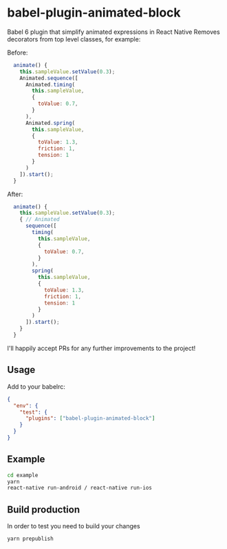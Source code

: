 # babel-plugin-animated-block
Babel 6 plugin that simplify animated expressions in React Native
Removes decorators from top level classes, for example:

Before:
```js
  animate() {
    this.sampleValue.setValue(0.3);
    Animated.sequence([
      Animated.timing(
        this.sampleValue,
        {
          toValue: 0.7,
        }
      ),
      Animated.spring(
        this.sampleValue,
        {
          toValue: 1.3,
          friction: 1,
          tension: 1
        }
      )
    ]).start();
  }
```
After:
```js
  animate() {
    this.sampleValue.setValue(0.3);
    { // Animated
      sequence([
        timing(
          this.sampleValue,
          {
            toValue: 0.7,
          }
        ),
        spring(
          this.sampleValue,
          {
            toValue: 1.3,
            friction: 1,
            tension: 1
          }
        )
      ]).start();
    }
  }
```

I'll happily accept PRs for any further improvements to the project!


## Usage

Add to your babelrc:
```json
{
  "env": {
    "test": {
      "plugins": ["babel-plugin-animated-block"]
    }
  }
}
```

## Example

```bash
cd example
yarn
react-native run-android / react-native run-ios
```

## Build production
In order to test you need to build your changes
```bash
yarn prepublish
```